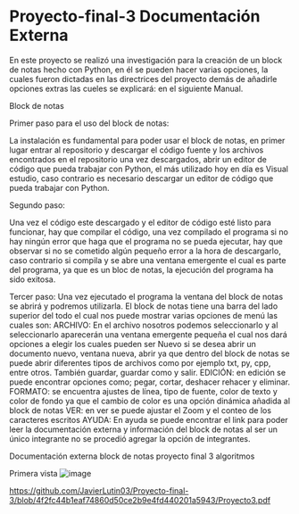 # Proyecto-final-3 Documentación Externa 

En este proyecto se realizó una investigación para la creación de un block de notas hecho con Python, en él se pueden hacer varias opciones, la cuales
fueron dictadas en las directrices del proyecto demás de añadirle opciones extras las cueles se explicará: en el siguiente Manual.

Block de notas 

Primer paso para el uso del block de notas: 

La instalación es fundamental para poder usar el block de notas, en primer lugar entrar al repositorio y descargar el código fuente y los archivos encontrados en el repositorio 
una vez descargados, abrir un editor de código que pueda trabajar con Python, el más utilizado hoy en día es Visual estudio, caso contrario es necesario descargar un editor de 
código que pueda trabajar con Python. 

Segundo paso:

Una vez el código este descargado y el editor de código esté listo para funcionar, hay que compilar el código, una vez compilado el programa si no hay ningún error que haga que el 
programa no se pueda ejecutar, hay que observar si no se cometido algún pequeño error a la hora de descargarlo, caso contrario si compila y se abre una ventana emergente el cual es 
parte del programa, ya que es un bloc de notas, la ejecución del programa ha sido exitosa. 

Tercer paso: 
Una vez ejecutado el programa la ventana del block de notas se abrirá y podremos utilizarla. 
El block de notas tiene una barra del lado superior del todo el cual nos puede mostrar varias opciones de menú las cuales son: 
ARCHIVO: 
En el archivo nosotros podemos seleccionarlo y al seleccionarlo aparecerán una ventana emergente pequeña el cual nos dará opciones a elegir los cuales pueden ser Nuevo si se desea abrir
un documento nuevo, ventana nueva, abrir ya que dentro del block de notas se puede abrir diferentes tipos de archivos como por ejemplo txt, py, cpp, entre otros. También guardar, guardar como
y salir.
 EDICIÓN:
 en edición se puede encontrar opciones como; pegar, cortar, deshacer rehacer y eliminar.
 FORMATO:
 se encuentra ajustes de línea, tipo de fuente, color de texto y color de fondo ya que el cambio de color es una opción dinámica añadida al block de notas
VER:
 en ver se puede ajustar el Zoom y el conteo de los caracteres escritos
AYUDA: En ayuda se puede encontrar el link para poder leer la documentación externa y información del block de notas
al ser un único integrante no se procedió agregar la opción de integrantes.

Documentación externa block de notas proyecto final 3 algoritmos 

Primera vista
 ![image](https://github.com/JavierLutin03/Proyecto-final-3/assets/143854152/999b7231-1aa3-420c-922a-6c02247bfb69)



https://github.com/JavierLutin03/Proyecto-final-3/blob/4f2fc44b1eaf74860d50ce2b9e4fd440201a5943/Proyecto3.pdf


 


 

  


 
 





